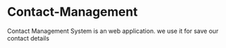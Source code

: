 # Contact-Management
Contact Management System is an web application. we use it for save our contact details
